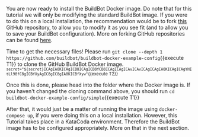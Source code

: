 You are now ready to install the BuildBot Docker image. Do note that for this tutorial we will only be modifying the standard BuildBot image. 
If you were to do this on a local installation, the recommendation would be to fork [this](https://github.com/buildbot/buildbot-docker-example-config) GitHub repository, 
to allow you to modify it as you see fit (and to allow you to save your BuildBot configuration). More on forking GitHub repositories can be found [here](https://help.github.com/en/github/getting-started-with-github/fork-a-repo).

Time to get the necessary files! Please run `git clone --depth 1 https://github.com/buildbot/buildbot-docker-example-config`{{execute T1}} to clone the GitHub BuildBot Docker image.
<sub>`secret="${secret}ICAgIA0KICAgICB8ICAgICB8fCB8ICAgICAgICAvICAvICAgICAgIA0KICAgICAgYHItLl98fC8gICBfXyAgIC8gIC8gIA0KICBfXyw"`{{execute T2}}</sub>


Once this is done, please head into the folder where the Docker image is. If you haven't changed the cloning command above, you should run `cd buildbot-docker-example-config/simple`{{execute T1}}

After that, it would just be a matter of running the image using `docker-compose up`, if you were doing this on a local installation. However, this Tutorial takes place in a KataCoda environment.
Therefore the BuildBot image has to be configured appropriately. More on that in the next section. 